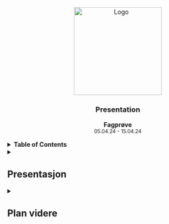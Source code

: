 <div align="center">
  <a href="https://github.com/ArvidWedtstein/Fagproove">
    <img src="https://content.energage.com/company-images/SE45893/SE45893_logo_orig.png" alt="Logo" width="200" height="200">
  </a>

  <h3 align="center">Presentation</h3>

  <p align="center">
    <b>Fagprøve</b>
    <br />
    <sub>05.04.24 - 15.04.24</sub>
  </p>
</div>

<details>
  <summary>
    <b>Table of Contents</b>
  </summary>
  <ul>
    <li>
      <a href="#presentasjon">Presentasjon</a>
    </li>
  </ul>
</details>

<details>
  <summary>
    <h2>Presentasjon</h2>
  </summary>
  <ul>
    <li>
      Innlogging
    </li>
    <li>
      Roller / moduler / access
    </li>
    <li>
      Funksjonalitet i appen, lag quiz legg te spørsmål osv
    </li>
    <li>
      Stored procedure, problemer med merge
    </li>
    <li>
      Kjør quiz
    </li>
    <li>
      Svar rett og feil på spørsmål
    </li>
  </ul>
<hr>
</details>

<details>
  <summary>
    <h2>Plan videre</h2>
  </summary>
  <ul>
    <li>
      Legga te mulighet for å endre på rekkefølgen til spørsmål.
    </li>
    <li>
      Desgina måten man lage quiz på?
    </li>
    <li>
      Dela quizresultat med andre?
    </li>
  </ul>
<hr>
</details>

